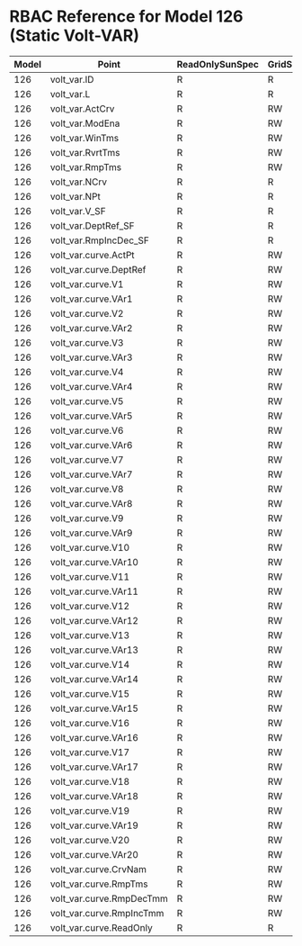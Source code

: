 # RBAC Reference for Model 126 (Static Volt-VAR)

| Model | Point | ReadOnlySunSpec | GridServiceSunSpec | NetworkAdministratorSunSpec | SuperAdministratorSpec | 
|-------|-------|------------------|---------------------|------------------|--------------------|
| 126 | volt_var.ID | R | R | R | R |
| 126 | volt_var.L | R | R | R | R |
| 126 | volt_var.ActCrv | R | RW | R | RW |
| 126 | volt_var.ModEna | R | RW | R | RW |
| 126 | volt_var.WinTms | R | RW | R | RW |
| 126 | volt_var.RvrtTms | R | RW | R | RW |
| 126 | volt_var.RmpTms | R | RW | R | RW |
| 126 | volt_var.NCrv | R | R | R | R |
| 126 | volt_var.NPt | R | R | R | R |
| 126 | volt_var.V_SF | R | R | R | R |
| 126 | volt_var.DeptRef_SF | R | R | R | R |
| 126 | volt_var.RmpIncDec_SF | R | R | R | R |
| 126 | volt_var.curve.ActPt | R | RW | R | RW |
| 126 | volt_var.curve.DeptRef | R | RW | R | RW |
| 126 | volt_var.curve.V1 | R | RW | R | RW |
| 126 | volt_var.curve.VAr1 | R | RW | R | RW |
| 126 | volt_var.curve.V2 | R | RW | R | RW |
| 126 | volt_var.curve.VAr2 | R | RW | R | RW |
| 126 | volt_var.curve.V3 | R | RW | R | RW |
| 126 | volt_var.curve.VAr3 | R | RW | R | RW |
| 126 | volt_var.curve.V4 | R | RW | R | RW |
| 126 | volt_var.curve.VAr4 | R | RW | R | RW |
| 126 | volt_var.curve.V5 | R | RW | R | RW |
| 126 | volt_var.curve.VAr5 | R | RW | R | RW |
| 126 | volt_var.curve.V6 | R | RW | R | RW |
| 126 | volt_var.curve.VAr6 | R | RW | R | RW |
| 126 | volt_var.curve.V7 | R | RW | R | RW |
| 126 | volt_var.curve.VAr7 | R | RW | R | RW |
| 126 | volt_var.curve.V8 | R | RW | R | RW |
| 126 | volt_var.curve.VAr8 | R | RW | R | RW |
| 126 | volt_var.curve.V9 | R | RW | R | RW |
| 126 | volt_var.curve.VAr9 | R | RW | R | RW |
| 126 | volt_var.curve.V10 | R | RW | R | RW |
| 126 | volt_var.curve.VAr10 | R | RW | R | RW |
| 126 | volt_var.curve.V11 | R | RW | R | RW |
| 126 | volt_var.curve.VAr11 | R | RW | R | RW |
| 126 | volt_var.curve.V12 | R | RW | R | RW |
| 126 | volt_var.curve.VAr12 | R | RW | R | RW |
| 126 | volt_var.curve.V13 | R | RW | R | RW |
| 126 | volt_var.curve.VAr13 | R | RW | R | RW |
| 126 | volt_var.curve.V14 | R | RW | R | RW |
| 126 | volt_var.curve.VAr14 | R | RW | R | RW |
| 126 | volt_var.curve.V15 | R | RW | R | RW |
| 126 | volt_var.curve.VAr15 | R | RW | R | RW |
| 126 | volt_var.curve.V16 | R | RW | R | RW |
| 126 | volt_var.curve.VAr16 | R | RW | R | RW |
| 126 | volt_var.curve.V17 | R | RW | R | RW |
| 126 | volt_var.curve.VAr17 | R | RW | R | RW |
| 126 | volt_var.curve.V18 | R | RW | R | RW |
| 126 | volt_var.curve.VAr18 | R | RW | R | RW |
| 126 | volt_var.curve.V19 | R | RW | R | RW |
| 126 | volt_var.curve.VAr19 | R | RW | R | RW |
| 126 | volt_var.curve.V20 | R | RW | R | RW |
| 126 | volt_var.curve.VAr20 | R | RW | R | RW |
| 126 | volt_var.curve.CrvNam | R | RW | R | RW |
| 126 | volt_var.curve.RmpTms | R | RW | R | RW |
| 126 | volt_var.curve.RmpDecTmm | R | RW | R | RW |
| 126 | volt_var.curve.RmpIncTmm | R | RW | R | RW |
| 126 | volt_var.curve.ReadOnly | R | R | R | R |
